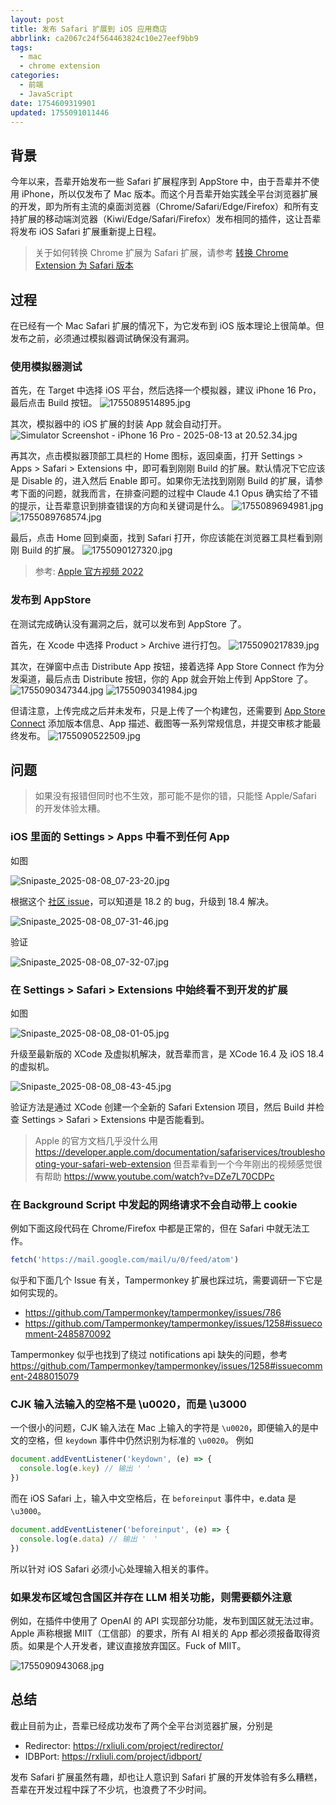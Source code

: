```yaml
---
layout: post
title: 发布 Safari 扩展到 iOS 应用商店
abbrlink: ca2067c24f564463824c10e27eef9bb9
tags:
  - mac
  - chrome extension
categories:
  - 前端
  - JavaScript
date: 1754609319901
updated: 1755091011446
---
```


## 背景

今年以来，吾辈开始发布一些 Safari 扩展程序到 AppStore 中，由于吾辈并不使用 iPhone，所以仅发布了 Mac 版本。而这个月吾辈开始实践全平台浏览器扩展的开发，即为所有主流的桌面浏览器（Chrome/Safari/Edge/Firefox）和所有支持扩展的移动端浏览器（Kiwi/Edge/Safari/Firefox）发布相同的插件，这让吾辈将发布 iOS Safari 扩展重新提上日程。

> 关于如何转换 Chrome 扩展为 Safari 扩展，请参考 [转换 Chrome Extension 为 Safari 版本](/p/1a7d920368904cd38a0ea562cf90b246)

## 过程

在已经有一个 Mac Safari 扩展的情况下，为它发布到 iOS 版本理论上很简单。但发布之前，必须通过模拟器调试确保没有漏洞。

### 使用模拟器测试

首先，在 Target 中选择 iOS 平台，然后选择一个模拟器，建议 iPhone 16 Pro，最后点击 Build 按钮。
![1755089514895.jpg](/resources/74b25267105544ae983c369d9c95c9a0.jpg)

其次，模拟器中的 iOS 扩展的封装 App 就会自动打开。
![Simulator Screenshot - iPhone 16 Pro - 2025-08-13 at 20.52.34.jpg](/resources/67ae8b296e0349e19c0f7f60b93644e7.jpg)

再其次，点击模拟器顶部工具栏的 Home 图标，返回桌面，打开 Settings > Apps > Safari > Extensions 中，即可看到刚刚 Build 的扩展。默认情况下它应该是 Disable 的，进入然后 Enable 即可。如果你无法找到刚刚 Build 的扩展，请参考下面的问题，就我而言，在排查问题的过程中 Claude 4.1 Opus 确实给了不错的提示，让吾辈意识到排查错误的方向和关键词是什么。
![1755089694981.jpg](/resources/dd4394c48f144868b2e019d1d6b6215d.jpg)
![1755089768574.jpg](/resources/758d48eaba154727b520c467f83bfad8.jpg)

最后，点击 Home 回到桌面，找到 Safari 打开，你应该能在浏览器工具栏看到刚刚 Build 的扩展。
![1755090127320.jpg](/resources/36cedc4fb3a24c7e8ad1c6269c81f7c8.jpg)

> 参考: [Apple 官方视频 2022](https://developer.apple.com/videos/play/tech-talks/110148/)

### 发布到 AppStore

在测试完成确认没有漏洞之后，就可以发布到 AppStore 了。

首先，在 Xcode 中选择 Product > Archive 进行打包。
![1755090217839.jpg](/resources/6a2a9d46113a481fa81e581b0586f42a.jpg)

其次，在弹窗中点击 Distribute App 按钮，接着选择 App Store Connect 作为分发渠道，最后点击 Distribute 按钮，你的 App 就会开始上传到 AppStore 了。
![1755090347344.jpg](/resources/0509e4c89e3c4300891dbdb1e53197e8.jpg)
![1755090341984.jpg](/resources/48732d629db6445c8c4210093f93b536.jpg)

但请注意，上传完成之后并未发布，只是上传了一个构建包，还需要到 [App Store Connect](https://appstoreconnect.apple.com/) 添加版本信息、App 描述、截图等一系列常规信息，并提交审核才能最终发布。
![1755090522509.jpg](/resources/52b7c65919604f9081994a01a053ee8b.jpg)

## 问题

> 如果没有报错但同时也不生效，那可能不是你的错，只能怪 Apple/Safari 的开发体验太糟。

### iOS 里面的 Settings > Apps 中看不到任何 App

如图

![Snipaste\_2025-08-08\_07-23-20.jpg](/resources/e276e02200074c4ebb23e1f410dd4b7c.jpg)

根据这个 [社区 issue](https://discussions.apple.com/thread/255884009?sortBy=rank)，可以知道是 18.2 的 bug，升级到 18.4 解决。

![Snipaste\_2025-08-08\_07-31-46.jpg](/resources/832bd65a3dc74f0e974789ef4b53a51e.jpg)

验证

![Snipaste\_2025-08-08\_07-32-07.jpg](/resources/e26dcec9a8e84a5283a555c3a120f24d.jpg)

### 在 Settings > Safari > Extensions 中始终看不到开发的扩展

如图

![Snipaste\_2025-08-08\_08-01-05.jpg](/resources/a3b4f47699ab46bfa983f2dac4eb5d7a.jpg)

升级至最新版的 XCode 及虚拟机解决，就吾辈而言，是 XCode 16.4 及 iOS 18.4 的虚拟机。

![Snipaste\_2025-08-08\_08-43-45.jpg](/resources/1cb88fae3284481681455ff086c5749d.jpg)

验证方法是通过 XCode 创建一个全新的 Safari Extension 项目，然后 Build 并检查 Settings > Safari > Extensions 中是否能看到。

> Apple 的官方文档几乎没什么用 <https://developer.apple.com/documentation/safariservices/troubleshooting-your-safari-web-extension>
> 但吾辈看到一个今年刚出的视频感觉很有帮助 <https://www.youtube.com/watch?v=DZe7L70CDPc>

### 在 Background Script 中发起的网络请求不会自动带上 cookie

例如下面这段代码在 Chrome/Firefox 中都是正常的，但在 Safari 中就无法工作。

```ts
fetch('https://mail.google.com/mail/u/0/feed/atom')
```

似乎和下面几个 Issue 有关，Tampermonkey 扩展也踩过坑，需要调研一下它是如何实现的。

- <https://github.com/Tampermonkey/tampermonkey/issues/786>
- <https://github.com/Tampermonkey/tampermonkey/issues/1258#issuecomment-2485870092>

Tampermonkey 似乎也找到了绕过 notifications api 缺失的问题，参考 <https://github.com/Tampermonkey/tampermonkey/issues/1258#issuecomment-2488015079>

### CJK 输入法输入的空格不是 \u0020，而是 \u3000

一个很小的问题，CJK 输入法在 Mac 上输入的字符是 `\u0020`，即便输入的是中文的空格，但 `keydown` 事件中仍然识别为标准的 `\u0020`。
例如

```ts
document.addEventListener('keydown', (e) => {
  console.log(e.key) // 输出 ' '
})
```

而在 iOS Safari 上，输入中文空格后，在 `beforeinput` 事件中，e.data 是 `\u3000`。

```ts
document.addEventListener('beforeinput', (e) => {
  console.log(e.data) // 输出 '　'
})
```

所以针对 iOS Safari 必须小心处理输入相关的事件。

### 如果发布区域包含国区并存在 LLM 相关功能，则需要额外注意

例如，在插件中使用了 OpenAI 的 API 实现部分功能，发布到国区就无法过审。Apple 声称根据 MIIT（工信部）的要求，所有 AI 相关的 App 都必须报备取得资质。如果是个人开发者，建议直接放弃国区。Fuck of MIIT。

![1755090943068.jpg](/resources/77be018361f44d01970b71912bbedc2b.jpg)

## 总结

截止目前为止，吾辈已经成功发布了两个全平台浏览器扩展，分别是

- Redirector: <https://rxliuli.com/project/redirector/>
- IDBPort: <https://rxliuli.com/project/idbport/>

发布 Safari 扩展虽然有趣，却也让人意识到 Safari 扩展的开发体验有多么糟糕，吾辈在开发过程中踩了不少坑，也浪费了不少时间。
